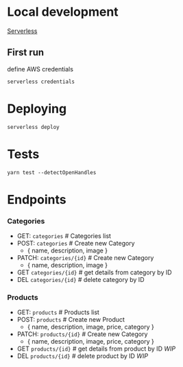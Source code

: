 # Local development

[Serverless](https://www.serverless.com/)

## First run

define AWS credentials

```shell
serverless credentials
```

# Deploying

```shell
serverless deploy
```

# Tests

```shell
yarn test --detectOpenHandles
```

# Endpoints

### Categories

- GET: `categories` # Categories list
- POST: `categories` # Create new Category
    - { name, description, image }
- PATCH: `categories/{id}` # Create new Category
    - { name, description, image }
- GET `categories/{id}` # get details from category by ID
- DEL `categories/{id}` # delete category by ID

### Products

- GET: `products` # Products list
- POST: `products` # Create new Product
    - { name, description, image, price, category }
- PATCH: `products/{id}` # Create new Category
    - { name, description, image, price, category }
- GET `products/{id}` # get details from product by ID *WIP*
- DEL `products/{id}` # delete product by ID *WIP*